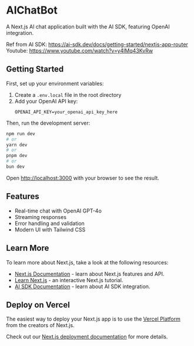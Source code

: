 # AIChatBot

A Next.js AI chat application built with the AI SDK, featuring OpenAI integration.

Ref from AI SDK: https://ai-sdk.dev/docs/getting-started/nextjs-app-router
Youtube: https://www.youtube.com/watch?v=y4IMq43KvRw

## Getting Started

First, set up your environment variables:

1. Create a `.env.local` file in the root directory
2. Add your OpenAI API key:
   ```
   OPENAI_API_KEY=your_openai_api_key_here
   ```

Then, run the development server:

```bash
npm run dev
# or
yarn dev
# or
pnpm dev
# or
bun dev
```

Open [http://localhost:3000](http://localhost:3000) with your browser to see the result.

## Features

- Real-time chat with OpenAI GPT-4o
- Streaming responses
- Error handling and validation
- Modern UI with Tailwind CSS

## Learn More

To learn more about Next.js, take a look at the following resources:

- [Next.js Documentation](https://nextjs.org/docs) - learn about Next.js features and API.
- [Learn Next.js](https://nextjs.org/learn) - an interactive Next.js tutorial.
- [AI SDK Documentation](https://ai-sdk.dev/docs/getting-started/nextjs-app-router) - learn about AI SDK integration.

## Deploy on Vercel

The easiest way to deploy your Next.js app is to use the [Vercel Platform](https://vercel.com/new?utm_medium=default-template&filter=next.js&utm_source=create-next-app&utm_campaign=create-next-app-readme) from the creators of Next.js.

Check out our [Next.js deployment documentation](https://nextjs.org/docs/app/building-your-application/deploying) for more details.
